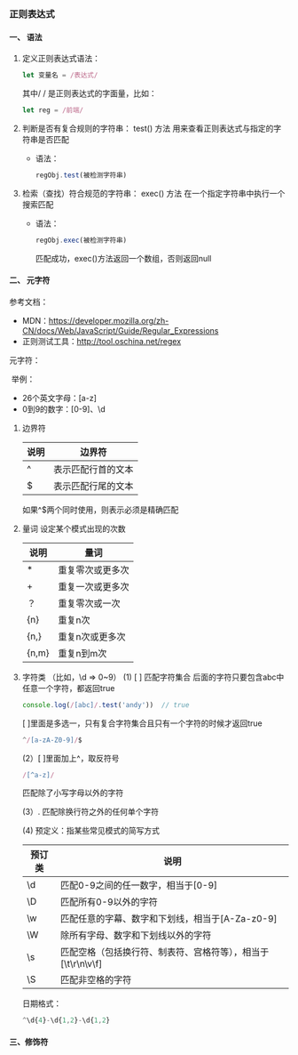 ### 正则表达式

#### 一、 语法

1. 定义正则表达式语法：

   ```javascript
   let 变量名 = /表达式/
   ```

   其中/  / 是正则表达式的字面量，比如：

   ```js
   let reg = /前端/
   ```

2. 判断是否有复合规则的字符串：
   test() 方法 用来查看正则表达式与指定的字符串是否匹配

   - 语法：

     ```javascript
     regObj.test(被检测字符串) 
     ```

3. 检索（查找）符合规范的字符串：
   exec() 方法 在一个指定字符串中执行一个搜索匹配

   - 语法：

     ```js
     regObj.exec(被检测字符串)
     ```

     匹配成功，exec()方法返回一个数组，否则返回null

#### 二、 元字符

参考文档：

- MDN：https://developer.mozilla.org/zh-CN/docs/Web/JavaScript/Guide/Regular_Expressions
- 正则测试工具：http://tool.oschina.net/regex

元字符：

​	举例：

- 26个英文字母：[a-z]
- 0到9的数字：[0-9]、\d

1. 边界符

   | 说明 | 边界符             |
   | ---- | ------------------ |
   | ^    | 表示匹配行首的文本 |
   | $    | 表示匹配行尾的文本 |

   如果^$两个同时使用，则表示必须是精确匹配

2. 量词
   设定某个模式出现的次数

   | 说明  | 量词             |
   | ----- | ---------------- |
   | *     | 重复零次或更多次 |
   | +     | 重复一次或更多次 |
   | ？    | 重复零次或一次   |
   | {n}   | 重复n次          |
   | {n,}  | 重复n次或更多次  |
   | {n,m} | 重复n到m次       |

   

3. 字符类 （比如，\d => 0~9）
   (1) [ ] 匹配字符集合
       后面的字符只要包含abc中任意一个字符，都返回true

   ```js
   console.log(/[abc]/.test('andy'))  // true
   ```
   
   [ ]里面是多选一，只有复合字符集合且只有一个字符的时候才返回true
   
   ```js
   ^/[a-zA-Z0-9]/$
   ```
   
   (2）[ ]里面加上^，取反符号
   
   ```js
   /[^a-z]/
   ```
   
   匹配除了小写字母以外的字符
   
   (3）. 匹配除换行符之外的任何单个字符
   
   (4) 预定义：指某些常见模式的简写方式
   
   | 预订类 | 说明                                                         |
   | ------ | ------------------------------------------------------------ |
   | \d     | 匹配0-9之间的任一数字，相当于[0-9]                           |
   | \D     | 匹配所有0-9以外的字符                                        |
   | \w     | 匹配任意的字幕、数字和下划线，相当于[A-Za-z0-9]              |
   | \W     | 除所有字母、数字和下划线以外的字符                           |
   | \s     | 匹配空格（包括换行符、制表符、宫格符等），相当于[\t\r\n\v\f] |
   | \S     | 匹配非空格的字符                                             |
   
   日期格式：
   
   ```js
   ^\d{4}-\d{1,2}-\d{1,2}
   ```
#### 三、修饰符

